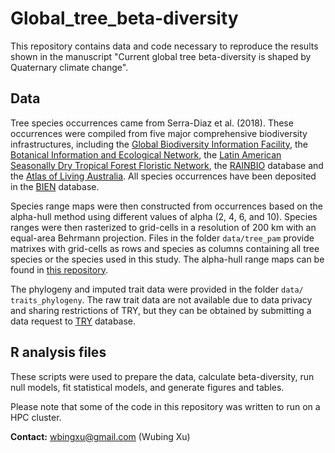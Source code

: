 # Global_tree_beta-diversity
This repository contains data and code necessary to reproduce the results shown in the manuscript "Current global tree beta-diversity is shaped by Quaternary climate change".

## Data
Tree species occurrences came from Serra-Diaz et al. (2018). These occurrences were compiled from five major comprehensive biodiversity infrastructures, including the [Global Biodiversity Information Facility](https://www.gbif.org), the [Botanical Information and Ecological Network](http://bien.nceas.ucsb.edu/bien), the [Latin American Seasonally Dry Tropical Forest Floristic Network]( http://www.dryflor.info), the [RAINBIO](https://gdauby.github.io/rainbio/index.html) database and the [Atlas of Living Australia](https://www.ala.org.au). All species occurrences have been deposited in the [BIEN](https://bien.nceas.ucsb.edu/bien/) database. 

Species range maps were then constructed from occurrences based on the alpha-hull method using different values of alpha (2, 4, 6, and 10). Species ranges were then rasterized to grid-cells in a resolution of 200 km with an equal-area Behrmann projection. Files in the folder `data/tree_pam` provide matrixes with grid-cells as rows and species as columns containing all tree species or the species used in this study. The alpha-hull range maps can be found in [this repository]( https://github.com/wyeco/TC_conservation).

The phylogeny and imputed trait data were provided in the folder ` data/ traits_phylogeny `.  The raw trait data are not available due to data privacy and sharing restrictions of TRY, but they can be obtained by submitting a data request to [TRY]( https://www.try-db.org/) database. 

## R analysis files
These scripts were used to prepare the data, calculate beta-diversity, run null models, fit statistical models, and generate figures and tables.

Please note that some of the code in this repository was written to run on a HPC cluster.

**Contact:** wbingxu@gmail.com (Wubing Xu)
